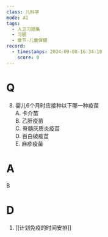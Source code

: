 ```yaml
---
class: 儿科学
mode: A1
tags:
  - 人卫习题集
  - 习题
  - 章节-儿童保健
record:
  - timestamps: 2024-09-08-16:34:18
    score: 0
---
```


# Q
8. 婴儿6个月时应接种以下哪一种疫苗  
A. 卡介苗  
B. 乙肝疫苗  
C. 脊髓灰质炎疫苗  
D. 百白破疫苗  
E. 麻疹疫苗  
# A
B
# D
1. [[计划免疫的时间安排]]